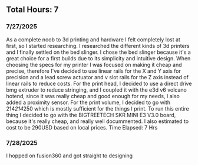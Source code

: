 ## Total Hours: 7
### 7/27/2025
As a complete noob to 3d printing and hardware I felt completely lost at first, so I started researching. I researched the different kinds of 3d printers and I finally settled on the bed slinger. I chose the bed slinger because it's a great choice for a first builds due to its simplicity and intuitive design. When choosing the specs for my printer I was focused on making it cheap and precise, therefore I've decided to use linear rails for the X and Y axis for precision and a lead screw actuator and v slot rails for the Z axis instead of linear rails to reduce costs. For the print head, I decided to use a direct drive bmg extruder to reduce stringing, and I coupled it with the e3d v6 volcano hotend, since it was really cheap and good enough for my needs, I also added a proximity sensor. For the print volume, I decided to go with 214*214*250 which is mostly sufficient for the things I print. To run this entire thing I decided to go with the BIGTREETECH SKR MINI E3 V3.0 board, because it's really cheap, and really well docummented. I also estimated to cost to be 290USD based on local prices.
Time Elapsed: 7 Hrs 
### 7/28/2025
I hopped on fusion360 and got straight to designing
